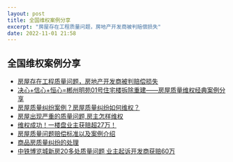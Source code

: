 ```yaml
---
layout: post
title: 全国维权案例分享
excerpt: "房屋存在工程质量问题，房地产开发商被判赔偿损失"
date: 2022-11-01 21:58
---
```

## 全国维权案例分享

<ul>

<li> <a href= "https://baijiahao.baidu.com/s?id=1741283933634545210&wfr=spider&for=pc">房屋存在工程质量问题，房地产开发商被判赔偿损失</a>
</li>
<li><a href="https://zhuanlan.zhihu.com/p/148044325?utm_source=wechat_session ">决心+信心+恒心=郴州明苑01号住宅楼拆除重建——房屋质量维权经典案例分享</a></li>
<li>
<a href="https://zhishi.fang.com/xf/qg_563391.html ">房屋质量纠纷案例？房屋质量纠纷如何维权？</a>
</li>
<li>
<a href="https://www.66law.cn/laws/140438.aspx">房屋出现严重的质量问题,房主怎样维权</a>
</li>
<li>
<a href="https://mp.weixin.qq.com/s?__biz=MzI0MTI4ODYwMQ==&mid=2247790014&idx=6&sn=1220a046c0e112edd00f2f77db17f8eb&chksm=e903f948de74705e79337fd0320c6197b4289edb07c13c50f99b46f9e4ebd0ddfe9ad22f1dec&scene=27">维权成功！一楼盘业主获赔超27万！</a>
</li>
<li>
<a href="https://www.renrendoc.com/paper/180167362.html">房屋质量问题赔偿标准以及案例介绍</a>
</li>
<li>
<a href="https://www.66law.cn/topic2012/clspfjf/">商品房质量纠纷的处理</a>
</li>
<li><a href="https://www.cqn.com.cn/fangchan/content/2022-06/28/content_8837670.htm">中铁博览城新房20多处质量问题 业主起诉开发商获赔60万</a></li>
<ul>




